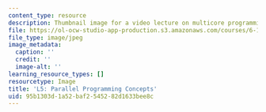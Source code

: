 ```yaml
---
content_type: resource
description: Thumbnail image for a video lecture on multicore programming.
file: https://ol-ocw-studio-app-production.s3.amazonaws.com/courses/6-189-multicore-programming-primer-january-iap-2007/95b1303d1a52baf2545282d1633bee8c_l5.jpg
file_type: image/jpeg
image_metadata:
  caption: ''
  credit: ''
  image-alt: ''
learning_resource_types: []
resourcetype: Image
title: 'L5: Parallel Programming Concepts'
uid: 95b1303d-1a52-baf2-5452-82d1633bee8c
---
```

